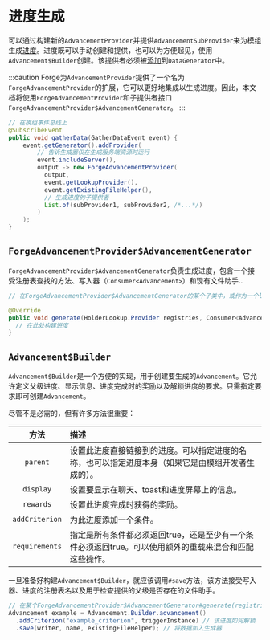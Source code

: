 进度生成
========

可以通过构建新的`AdvancementProvider`并提供`AdvancementSubProvider`来为模组生成[进度][Advancements]。进度既可以手动创建和提供，也可以为方便起见，使用`Advancement$Builder`创建。该提供者必须被[添加][datagen]到`DataGenerator`中。

:::caution
    Forge为`AdvancementProvider`提供了一个名为`ForgeAdvancementProvider`的扩展，它可以更好地集成以生成进度。因此，本文档将使用`ForgeAdvancementProvider`和子提供者接口`ForgeAdvancementProvider$AdvancementGenerator`。
:::

```java
// 在模组事件总线上
@SubscribeEvent
public void gatherData(GatherDataEvent event) {
    event.getGenerator().addProvider(
        // 告诉生成器仅在生成服务端资源时运行
        event.includeServer(),
        output -> new ForgeAdvancementProvider(
          output,
          event.getLookupProvider(),
          event.getExistingFileHelper(),
          // 生成进度的子提供者
          List.of(subProvider1, subProvider2, /*...*/)
        )
    );
}
```

`ForgeAdvancementProvider$AdvancementGenerator`
-----------------------------------------------

`ForgeAdvancementProvider$AdvancementGenerator`负责生成进度，包含一个接受注册表查找的方法、写入器（`Consumer<Advancement>`）和现有文件助手..

```java
// 在ForgeAdvancementProvider$AdvancementGenerator的某个子类中，或作为一个lambda引用

@Override
public void generate(HolderLookup.Provider registries, Consumer<Advancement> writer, ExistingFileHelper existingFileHelper) {
  // 在此处构建进度
}
```

`Advancement$Builder`
---------------------

`Advancement$Builder`是一个方便的实现，用于创建要生成的`Advancement`。它允许定义父级进度、显示信息、进度完成时的奖励以及解锁进度的要求。只需指定要求即可创建`Advancement`。

尽管不是必需的，但有许多方法很重要：

方法           | 描述
:---:          | :---
`parent`       | 设置此进度直接链接到的进度。可以指定进度的名称，也可以指定进度本身（如果它是由模组开发者生成的）。
`display`      | 设置要显示在聊天、toast和进度屏幕上的信息。
`rewards`      | 设置此进度完成时获得的奖励。
`addCriterion` | 为此进度添加一个条件。
`requirements` | 指定是所有条件都必须返回true，还是至少有一个条件必须返回true。可以使用额外的重载来混合和匹配这些操作。

一旦准备好构建`Advancement$Builder`，就应该调用`#save`方法，该方法接受写入器、进度的注册表名以及用于检查提供的父级是否存在的文件助手。

```java
// 在某个ForgeAdvancementProvider$AdvancementGenerator#generate(registries, writer, existingFileHelper)中
Advancement example = Advancement.Builder.advancement()
  .addCriterion("example_criterion", triggerInstance) // 该进度如何解锁
  .save(writer, name, existingFileHelper); // 将数据加入生成器
```

[advancements]: ../../resources/server/advancements.md
[datagen]: ../index.md#data-providers
[conditional]: ../../resources/server/conditional.md
